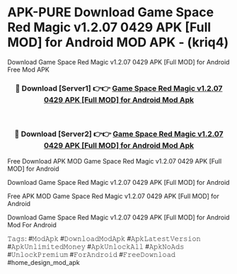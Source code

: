 # APK-PURE Download Game Space Red Magic v1.2.07 0429 APK [Full MOD] for Android MOD APK - (kriq4)
Download Game Space Red Magic v1.2.07 0429 APK [Full MOD] for Android Free Mod APK

<div align="center">
<h3>🔴 Download [Server1] 👉👉 <a href="https://apk-comot.site?title=Game_Space_Red_Magic_v1.2.07_0429_APK_[Full_MOD]_for_Android">Game Space Red Magic v1.2.07 0429 APK [Full MOD] for Android Mod Apk</a></h3><br>

<h3>🔴 Download [Server2] 👉👉 <a href="https://apk-comot.site?title=Game_Space_Red_Magic_v1.2.07_0429_APK_[Full_MOD]_for_Android">Game Space Red Magic v1.2.07 0429 APK [Full MOD] for Android Mod Apk</a></h3>
</div>


Free Download APK MOD Game Space Red Magic v1.2.07 0429 APK [Full MOD] for Android

Download Game Space Red Magic v1.2.07 0429 APK [Full MOD] for Android 

Free APK MOD Game Space Red Magic v1.2.07 0429 APK [Full MOD] for Android 

Download Game Space Red Magic v1.2.07 0429 APK [Full MOD] for Android Mod For Android

𝚃𝚊𝚐𝚜: #𝙼𝚘𝚍𝙰𝚙𝚔 #𝙳𝚘𝚠𝚗𝚕𝚘𝚊𝚍𝙼𝚘𝚍𝙰𝚙𝚔 #𝙰𝚙𝚔𝙻𝚊𝚝𝚎𝚜𝚝𝚅𝚎𝚛𝚜𝚒𝚘𝚗 #𝙰𝚙𝚔𝚄𝚗𝚕𝚒𝚖𝚒𝚝𝚎𝚍𝙼𝚘𝚗𝚎𝚢 #𝙰𝚙𝚔𝚄𝚗𝚕𝚘𝚌𝚔𝙰𝚕𝚕 #𝙰𝚙𝚔𝙽𝚘𝙰𝚍𝚜 #𝚄𝚗𝚕𝚘𝚌𝚔𝙿𝚛𝚎𝚖𝚒𝚞𝚖 #𝙵𝚘𝚛𝙰𝚗𝚍𝚛𝚘𝚒𝚍 #𝙵𝚛𝚎𝚎𝙳𝚘𝚠𝚗𝚕𝚘𝚊𝚍 #home_design_mod_apk